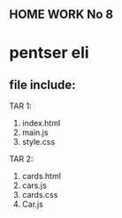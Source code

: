 ## HOME WORK No 8
# pentser eli


## file include: 

TAR 1:
1) index.html
2) main.js
3) style.css

TAR 2:
1) cards.html
2) cars.js
3) cards.css
4) Car.js




